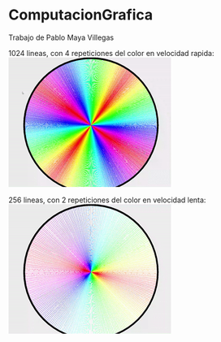 # ComputacionGrafica
Trabajo de Pablo Maya Villegas

1024 lineas, con 4 repeticiones del color en velocidad rapida:  
![4 Color rapido](https://raw.githubusercontent.com/pmayavi/ComputacionGrafica/main/Bresenham/4Fast.gif)
  
256 lineas, con 2 repeticiones del color en velocidad lenta:  
![2 Color lento](https://raw.githubusercontent.com/pmayavi/ComputacionGrafica/main/Bresenham/2Slow.gif)